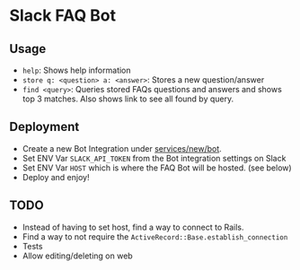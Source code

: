 # Slack FAQ Bot

## Usage

- `help`: Shows help information
- `store q: <question> a: <answer>`: Stores a new question/answer
- `find <query>`: Queries stored FAQs questions and answers and shows top 3 matches. Also shows link to see all found by query.

## Deployment

- Create a new Bot Integration under [services/new/bot](http://slack.com/services/new/bot).
- Set ENV Var `SLACK_API_TOKEN` from the Bot integration settings on Slack
- Set ENV Var `HOST` which is where the FAQ Bot will be hosted. (see below)
- Deploy and enjoy!

## TODO

- Instead of having to set host, find a way to connect to Rails.
- Find a way to not require the `ActiveRecord::Base.establish_connection`
- Tests
- Allow editing/deleting on web
